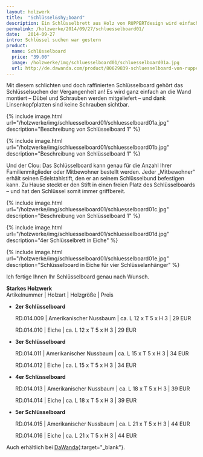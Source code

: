 ```yaml
---
layout: holzwerk
title:  "Schlüssel&shy;board"
description: Ein Schlüsselbrett aus Holz von RUPPERTdesign wird einfach an die Wand montiert. Der Clou - An jedem Edelstahlstift kann ein Schlüsselbund befestigt werden. 
permalink: /holzwerke/2014/09/27/schluesselboard01/
date:   2014-09-27
intro: Schlüssel suchen war gestern
product:
  name: Schlüsselboard
  price: "39.00"
  image: /holzwerke/img/schluesselboard01/schluesselboard01a.jpg
  url: http://de.dawanda.com/product/80629839-schluesselboard-von-ruppertdesign
---
```


Mit diesem schlichten und doch raffinierten Schlüsselboard gehört das Schlüsselsuchen der Vergangenheit an! 
Es wird ganz einfach an die Wand montiert – 
Dübel und Schrauben werden mitgeliefert – 
und dank Linsenkopfplatten sind keine Schrauben sichtbar.  

{% include image.html url="/holzwerke/img/schluesselboard01/schluesselboard01a.jpg" description="Beschreibung von Schlüsselboard 1" %}

{% include image.html url="/holzwerke/img/schluesselboard01/schluesselboard01b.jpg" description="Beschreibung von Schlüsselboard 1" %}

Und der Clou: 
Das Schlüsselboard kann genau für die Anzahl Ihrer Familienmitglieder oder Mitbewohner bestellt werden. 
Jeder „Mitbewohner“ erhält seinen Edelstahlstift, den er an seinem Schlüsselbund befestigen kann. 
Zu Hause steckt er den Stift in einen freien Platz des Schlüsselboards – 
und hat den Schlüssel somit immer griffbereit.

{% include image.html url="/holzwerke/img/schluesselboard01/schluesselboard01c.jpg" description="Beschreibung von Schlüsselboard 1" %}

{% include image.html url="/holzwerke/img/schluesselboard01/schluesselboard01d.jpg" description="4er Schlüsselbrett in Eiche" %}

{% include image.html url="/holzwerke/img/schluesselboard01/schluesselboard01e.jpg" description="Schlüsselboard in Eiche für vier Schlüsselanhänger" %}

Ich fertige Ihnen Ihr Schlüsselboard genau nach Wunsch.

**Starkes Holzwerk**   
Artikelnummer \| Holzart \| Holzgröße \| Preis

* **2er Schlüsselboard**       
	
	RD.014.009  \| 	Amerikanischer Nussbaum \| ca. L 12 x T 5 x H 3 \| 29 EUR
	    
	RD.014.010  \| 	Eiche \| ca. L 12 x T 5 x H 3 \| 29 EUR

* **3er Schlüsselboard**       
	
	RD.014.011  \| 	Amerikanischer Nussbaum \| ca. L 15 x T 5 x H 3 \| 34 EUR
     
	RD.014.012  \| 	Eiche \| ca. L 15 x T 5 x H 3 \| 34 EUR
	
* **4er Schlüsselboard**       
	
	RD.014.013  \| 	Amerikanischer Nussbaum \| ca. L 18 x T 5 x H 3 \| 39 EUR
	      
	RD.014.014  \| 	Eiche \| ca. L 18 x T 5 x H 3 \| 39 EUR
	
* **5er Schlüsselboard**       
	
	RD.014.015  \| 	Amerikanischer Nussbaum \| ca. L 21 x T 5 x H 3 \| 44 EUR
     
	RD.014.016  \| 	Eiche \| ca. L 21 x T 5 x H 3 \| 44 EUR

Auch erhältlich bei [DaWanda][1]{:target="_blank"}.

 [1]: http://de.dawanda.com/product/80629839-schluesselboard-von-ruppertdesign